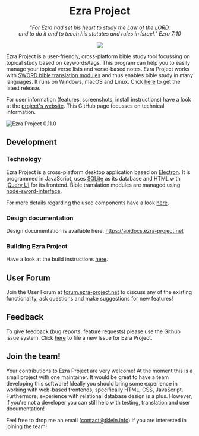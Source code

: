 <h1 align="center">Ezra Project</h1>
<p align="center" style="font-style: italic">
"For Ezra had set his heart to study the Law of the LORD,<br/>
and to do it and to teach his statutes and rules in Israel." Ezra 7:10
</p>

<p align="center">
  <a href="https://github.com/ezra-project/ezra-project/actions?query=workflow%3A%22Ezra+Project+test+suite%22">
    <img src="https://github.com/ezra-project/ezra-project/workflows/Ezra%20Project%20test%20suite/badge.svg"></img>
  </a>
</p>

Ezra Project is a user-friendly, cross-platform bible study tool focussing on topical study based on keywords/tags. This program can help you to easily manage your topical verse lists and verse-based notes. Ezra Project works with [SWORD bible translation modules](http://www.crosswire.org/sword) and thus enables bible study in many languages. It runs on Windows, macOS and Linux. Click [here](https://github.com/ezra-project/ezra-project/releases/latest) to get the latest release.

For user information (features, screenshots, install instructions) have a look at the [project's website](https://www.ezra-project.net). This GitHub page focusses on technical information.

![Ezra Project 0.11.0](https://ezra-project.net/assets/screenshots/ezra_project_0_11_0.png "Ezra Project 0.11.0")

## Development

### Technology
Ezra Project is a cross-platform desktop application based on [Electron](https://electronjs.org/). It is programmed in JavaScript, uses [SQLite](https://www.sqlite.org) as its database and HTML with [jQuery UI](https://jqueryui.com/) for its frontend. Bible translation modules are managed using [node-sword-interface](https://github.com/ezra-project/node-sword-interface).

For more details regarding the used components have a look [here][tech].

[tech]: https://github.com/ezra-project/ezra-project/blob/master/TECH.md

### Design documentation

Design documentation is available here: https://apidocs.ezra-project.net

### Building Ezra Project

Have a look at the build instructions [here][build].

[build]: https://github.com/ezra-project/ezra-project/blob/master/BUILD.md

## User Forum

Join the User Forum at [forum.ezra-project.net](https://forum.ezra-project.net) to discuss any of the existing functionality, ask questions and make suggestions for new features!

## Feedback
To give feedback (bug reports, feature requests) please use the Github issue system.
Click [here](https://github.com/ezra-project/ezra-project/issues/new) to file a new Issue for Ezra Project.

[latest]: https://github.com/ezra-project/ezra-project/releases/latest

## Join the team!
Your contributions to Ezra Project are very welcome!
At the moment this is a small project with one maintainer. It would be great to have a team developing this software!
Ideally you should bring some experience in working with web-based frontends, specifically HTML, CSS, JavaScript. Furthermore, experience with relational database design is a plus. However, if you're not a developer you can still help with testing, translation and user documentation!

Feel free to drop me an email ([contact@tklein.info](mailto:contact@tklein.info)) if you are interested in joining the team!
